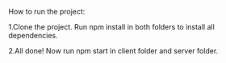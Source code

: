 How to run the project:

1.Clone the project. Run npm install in both folders to install all dependencies.

2.All done! Now run npm start in client folder and server folder.